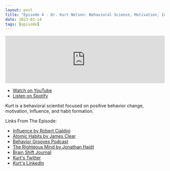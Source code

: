 ```yaml
---
layout: post
title: "Episode 4 - Dr. Kurt Nelson: Behavioral Science, Motivation, Incentives, Habits"
date: 2023-03-14
tags: [episode]
---
```


<iframe src="https://player.rss.com/jimmyneville/865763" style="width: 100%" title="The Jimmy Neville Podcast" frameborder="0" allow="accelerometer; autoplay; clipboard-write; encrypted-media; gyroscope; picture-in-picture" allowfullscreen><a href="https://rss.com/podcasts/jimmyneville/865763/">#4 - Kurt Nelson: Behavioral Science, Motivation, Incentives, Habits | RSS.com</a></iframe>

- [Watch on YouTube](https://youtu.be/YKvGYEpl47Y)
- [Listen on Spotify](https://open.spotify.com/episode/6Yl5zJCS5w5pGrJyxp319z)

Kurt is a behavioral scientist focused on positive behavior change, motivation, influence, and habit formation.

Links From The Episode:

- [Influence by Robert Cialdini](https://www.goodreads.com/book/show/28815.Influence)
- [Atomic Habits by James Clear](https://jamesclear.com/atomic-habits)
- [Behavior Grooves Podcast](https://behavioralgrooves.com/)
- [The Righteous Mind by Jonathan Haidt](https://www.amazon.com/Righteous-Mind-Divided-Politics-Religion/dp/0307455777)
- [Brain Shift Journal](https://blog.lanterngroup.com/accomplish-your-goals-achieve-your-dreams-brain-shift)
- [Kurt's Twitter](https://twitter.com/motivationguru)
- [Kurt's LinkedIn](https://www.linkedin.com/in/kurtwnelson/)

